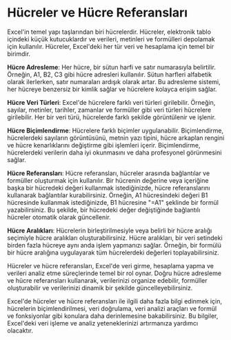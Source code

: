 # Hücreler ve Hücre Referansları

Excel'in temel yapı taşlarından biri hücrelerdir. Hücreler, elektronik tablo içindeki küçük kutucuklardır ve verileri, metinleri ve formülleri depolamak için kullanılır. Hücreler, Excel'deki her tür veri ve hesaplama için temel bir birimdir.

**Hücre Adresleme**: Her hücre, bir sütun harfi ve satır numarasıyla belirtilir. Örneğin, A1, B2, C3 gibi hücre adresleri kullanılır. Sütun harfleri alfabetik olarak ilerlerken, satır numaraları ardışık olarak artar. Bu adresleme sistemi, her hücreye benzersiz bir kimlik sağlar ve hücrelere kolayca erişim sağlar.

**Hücre Veri Türleri**: Excel'de hücrelere farklı veri türleri girilebilir. Örneğin, sayılar, metinler, tarihler, zamanlar ve formüller gibi veri türleri hücrelere girilebilir. Her bir veri türü, hücrelerde farklı şekilde görüntülenir ve işlenir.

**Hücre Biçimlendirme**: Hücrelere farklı biçimler uygulanabilir. Biçimlendirme, hücrelerdeki sayıların görüntüsünü, metnin yazı tipini, hücre arkaplan rengini ve hücre kenarlıklarını değiştirme gibi işlemleri içerir. Biçimlendirme, hücrelerdeki verilerin daha iyi okunmasını ve daha profesyonel görünmesini sağlar.

**Hücre Referansları**: Hücre referansları, hücreler arasında bağlantılar ve formüller oluşturmak için kullanılır. Bir hücrenin değerine veya içeriğine başka bir hücredeki değeri kullanmak istediğinizde, hücre referanslarını kullanarak bağlantılar kurabilirsiniz. Örneğin, A1 hücresindeki değeri B1 hücresinde kullanmak istediğinizde, B1 hücresine "=A1" şeklinde bir formül yazabilirsiniz. Bu şekilde, bir hücredeki değer değiştiğinde bağlantılı hücreler otomatik olarak güncellenir.

**Hücre Aralıkları**: Hücrelerin birleştirilmesiyle veya belirli bir hücre aralığı seçimiyle hücre aralıkları oluşturabilirsiniz. Hücre aralıkları, bir veri setindeki birden fazla hücreye aynı anda işlem yapmanızı sağlar. Örneğin, bir formülü bir hücre aralığına uygulayarak tüm hücrelerdeki değerleri toplayabilirsiniz.

Hücreler ve hücre referansları, Excel'de veri girme, hesaplama yapma ve verileri analiz etme süreçlerinde temel bir rol oynar. Doğru hücre adresleme ve hücre referansları kullanarak, verilerinizi organize edebilir, formüller oluşturabilir ve verilerinizi dinamik bir şekilde güncelleyebilirsiniz.

Excel'de hücreler ve hücre referansları ile ilgili daha fazla bilgi edinmek için, hücrelerin biçimlendirilmesi, veri doğrulama, veri analizi araçları ve formül ve fonksiyonlar gibi konulara daha derinlemesine bakabilirsiniz. Bu bilgiler, Excel'deki veri işleme ve analiz yeteneklerinizi artırmanıza yardımcı olacaktır.